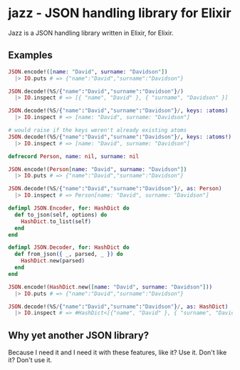 jazz - JSON handling library for Elixir
=======================================
Jazz is a JSON handling library written in Elixir, for Elixir.

Examples
--------

```elixir
JSON.encode!([name: "David", surname: "Davidson"])
  |> IO.puts # => {"name":"David","surname":"Davidson"}

JSON.decode!(%S/{"name":"David","surname":"Davidson"}/)
  |> IO.inspect # => [{ "name", "David" }, { "surname", "Davidson" }]

JSON.decode!(%S/{"name":"David","surname":"Davidson"}/, keys: :atoms)
  |> IO.inspect # => [name: "David", surname: "Davidson"]

# would raise if the keys weren't already existing atoms
JSON.decode!(%S/{"name":"David","surname":"Davidson"}/, keys: :atoms!)
  |> IO.inspect # => [name: "David", surname: "Davidson"]

defrecord Person, name: nil, surname: nil

JSON.encode!(Person[name: "David", surname: "Davidson"])
  |> IO.puts # => {"name":"David","surname":"Davidson"}

JSON.decode!(%S/{"name":"David","surname":"Davidson"}/, as: Person)
  |> IO.inspect # => Person[name: "David", surname: "Davidson"]

defimpl JSON.Encoder, for: HashDict do
  def to_json(self, options) do
    HashDict.to_list(self)
  end
end

defimpl JSON.Decoder, for: HashDict do
  def from_json({ _, parsed, _ }) do
    HashDict.new(parsed)
  end
end

JSON.encode!(HashDict.new([name: "David", surname: "Davidson"]))
  |> IO.puts # => {"name":"David","surname":"Davidson"}

JSON.decode!(%S/{"name":"David","surname":"Davidson"}/, as: HashDict)
  |> IO.inspect # => #HashDict<[{"name", "David" }, { "surname", "Davidson" }]>
```

Why yet another JSON library?
-----------------------------
Because I need it and I need it with these features, like it? Use it. Don't
like it? Don't use it.
